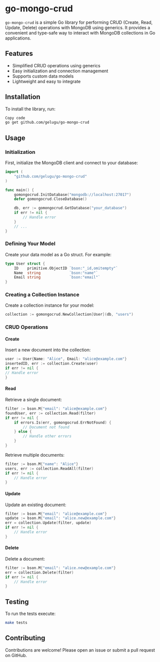 # go-mongo-crud

`go-mongo-crud` is a simple Go library for performing CRUD (Create, Read, Update, Delete) operations with MongoDB using generics. It provides a convenient and type-safe way to interact with MongoDB collections in Go applications.

## Features

- Simplified CRUD operations using generics
- Easy initialization and connection management
- Supports custom data models
- Lightweight and easy to integrate

## Installation

To install the library, run:

```bash
Copy code
go get github.com/gelugu/go-mongo-crud
```

## Usage

### Initialization

First, initialize the MongoDB client and connect to your database:

```go
import (
    "github.com/gelugu/go-mongo-crud"
)

func main() {
    gomongocrud.InitDatabase("mongodb://localhost:27017")
    defer gomongocrud.CloseDatabase()

    db, err := gomongocrud.GetDatabase("your_database")
    if err != nil {
        // Handle error
    }
    // ...
}
```

### Defining Your Model
Create your data model as a Go struct. For example:

```go
type User struct {
    ID    primitive.ObjectID `bson:"_id,omitempty"`
    Name  string             `bson:"name"`
    Email string             `bson:"email"`
}
```

### Creating a Collection Instance

Create a collection instance for your model:

```go
collection := gomongocrud.NewCollection[User](db, "users")
```

### CRUD Operations

#### Create

Insert a new document into the collection:

```go
user := User{Name: "Alice", Email: "alice@example.com"}
insertedID, err := collection.Create(user)
if err != nil {
// Handle error
}
```

#### Read

Retrieve a single document:

```go
filter := bson.M{"email": "alice@example.com"}
foundUser, err := collection.Read(filter)
if err != nil {
    if errors.Is(err, gomongocrud.ErrNotFound) {
        // Document not found
    } else {
        // Handle other errors
    }
}
```

Retrieve multiple documents:

```go
filter := bson.M{"name": "Alice"}
users, err := collection.ReadAll(filter)
if err != nil {
    // Handle error
}
```

#### Update

Update an existing document:

```go
filter := bson.M{"email": "alice@example.com"}
update := bson.M{"email": "alice.new@example.com"}
err = collection.Update(filter, update)
if err != nil {
    // Handle error
}
```

#### Delete

Delete a document:

```go
filter := bson.M{"email": "alice.new@example.com"}
err = collection.Delete(filter)
if err != nil {
    // Handle error
}
```

## Testing
To run the tests execute:

```bash
make tests
```

## Contributing

Contributions are welcome! Please open an issue or submit a pull request on GitHub.
